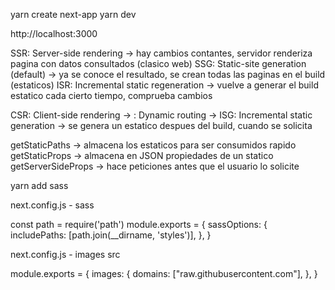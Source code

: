 yarn create next-app
yarn dev

http://localhost:3000

SSR: Server-side rendering            -> hay cambios contantes, servidor renderiza pagina con datos consultados (clasico web)
SSG: Static-site generation (default) -> ya se conoce el resultado, se crean todas las paginas en el build (estaticos)
ISR: Incremental static regeneration  -> vuelve a generar el build estatico cada cierto tiempo, comprueba cambios

CSR: Client-side rendering            -> 
   : Dynamic routing                  -> 
ISG: Incremental static generation    -> se genera un estatico despues del build, cuando se solicita

getStaticPaths      -> almacena los estaticos para ser consumidos rapido
getStaticProps      -> almacena en JSON propiedades de un statico
getServerSideProps  -> hace peticiones antes que el usuario lo solicite

yarn add sass

next.config.js - sass

const path = require('path')
module.exports = {
  sassOptions: {
    includePaths: [path.join(__dirname, 'styles')],
  },
}

next.config.js - images src

module.exports = {
  images: {
    domains: ["raw.githubusercontent.com"],
  },
}
